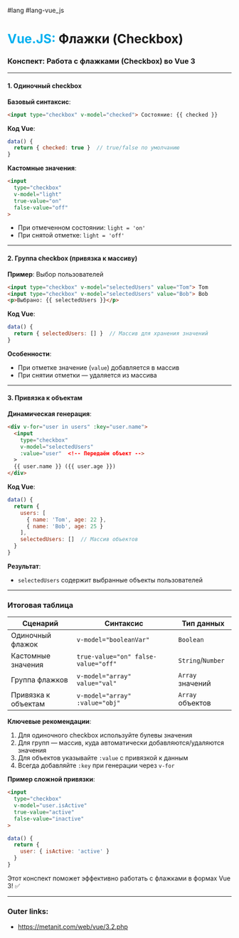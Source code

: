 #lang #lang-vue_js
# <font color="#00b0f0">Vue.JS:</font> Флажки (Checkbox)

### **Конспект: Работа с флажками (Checkbox) во Vue 3**

---

#### **1. Одиночный checkbox**  
**Базовый синтаксис**:  
```html
<input type="checkbox" v-model="checked"> Состояние: {{ checked }}
```
**Код Vue**:  
```javascript
data() {
  return { checked: true }  // true/false по умолчанию
}
```

**Кастомные значения**:  
```html
<input 
  type="checkbox" 
  v-model="light"
  true-value="on" 
  false-value="off"
>
```
- При отмеченном состоянии: `light = 'on'`  
- При снятой отметке: `light = 'off'`

---

#### **2. Группа checkbox (привязка к массиву)**  
**Пример**: Выбор пользователей  
```html
<input type="checkbox" v-model="selectedUsers" value="Tom"> Tom
<input type="checkbox" v-model="selectedUsers" value="Bob"> Bob
<p>Выбрано: {{ selectedUsers }}</p>
```
**Код Vue**:  
```javascript
data() {
  return { selectedUsers: [] }  // Массив для хранения значений
}
```
**Особенности**:  
- При отметке значение (`value`) добавляется в массив  
- При снятии отметки — удаляется из массива  

---

#### **3. Привязка к объектам**  
**Динамическая генерация**:  
```html
<div v-for="user in users" :key="user.name">
  <input 
    type="checkbox" 
    v-model="selectedUsers" 
    :value="user"  <!-- Передаём объект -->
  >
  {{ user.name }} ({{ user.age }})
</div>
```
**Код Vue**:  
```javascript
data() {
  return {
    users: [
      { name: 'Tom', age: 22 },
      { name: 'Bob', age: 25 }
    ],
    selectedUsers: []  // Массив объектов
  }
}
```
**Результат**:  
- `selectedUsers` содержит выбранные объекты пользователей  

---

### **Итоговая таблица**  
| **Сценарий**            | **Синтаксис**                          | **Тип данных**      |
|-------------------------|----------------------------------------|---------------------|
| Одиночный флажок        | `v-model="booleanVar"`                 | `Boolean`           |
| Кастомные значения      | `true-value="on" false-value="off"`    | `String`/`Number`   |
| Группа флажков          | `v-model="array" value="val"`          | `Array` значений    |
| Привязка к объектам     | `v-model="array" :value="obj"`         | `Array` объектов    |

**Ключевые рекомендации**:  
1. Для одиночного checkbox используйте булевы значения  
2. Для групп — массив, куда автоматически добавляются/удаляются значения  
3. Для объектов указывайте `:value` с привязкой к данным  
4. Всегда добавляйте `:key` при генерации через `v-for`

**Пример сложной привязки**:  
```html
<input 
  type="checkbox" 
  v-model="user.isActive" 
  true-value="active" 
  false-value="inactive"
>
```
```javascript
data() {
  return {
    user: { isActive: 'active' }
  }
}
```

Этот конспект поможет эффективно работать с флажками в формах Vue 3! ✅

---
### Outer links:
- https://metanit.com/web/vue/3.2.php